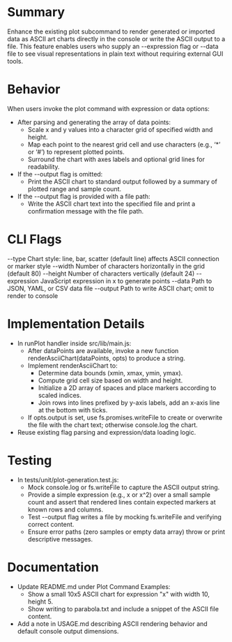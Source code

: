 # Summary

Enhance the existing plot subcommand to render generated or imported data as ASCII art charts directly in the console or write the ASCII output to a file. This feature enables users who supply an --expression flag or --data file to see visual representations in plain text without requiring external GUI tools.

# Behavior

When users invoke the plot command with expression or data options:

- After parsing and generating the array of data points:
  - Scale x and y values into a character grid of specified width and height.
  - Map each point to the nearest grid cell and use characters (e.g., ‘*’ or ‘#’) to represent plotted points.
  - Surround the chart with axes labels and optional grid lines for readability.
- If the --output flag is omitted:
  - Print the ASCII chart to standard output followed by a summary of plotted range and sample count.
- If the --output flag is provided with a file path:
  - Write the ASCII chart text into the specified file and print a confirmation message with the file path.

# CLI Flags

--type <chartType>    Chart style: line, bar, scatter (default line) affects ASCII connection or marker style
--width <number>      Number of characters horizontally in the grid (default 80)
--height <number>     Number of characters vertically (default 24)
--expression <expr>   JavaScript expression in x to generate points
--data <filePath>     Path to JSON, YAML, or CSV data file
--output <file>       Path to write ASCII chart; omit to render to console

# Implementation Details

- In runPlot handler inside src/lib/main.js:
  - After dataPoints are available, invoke a new function renderAsciiChart(dataPoints, opts) to produce a string.
  - Implement renderAsciiChart to:
    - Determine data bounds (xmin, xmax, ymin, ymax).
    - Compute grid cell size based on width and height.
    - Initialize a 2D array of spaces and place markers according to scaled indices.
    - Join rows into lines prefixed by y-axis labels, add an x-axis line at the bottom with ticks.
  - If opts.output is set, use fs.promises.writeFile to create or overwrite the file with the chart text; otherwise console.log the chart.
- Reuse existing flag parsing and expression/data loading logic.

# Testing

- In tests/unit/plot-generation.test.js:
  - Mock console.log or fs.writeFile to capture the ASCII output string.
  - Provide a simple expression (e.g., x or x^2) over a small sample count and assert that rendered lines contain expected markers at known rows and columns.
  - Test --output flag writes a file by mocking fs.writeFile and verifying correct content.
  - Ensure error paths (zero samples or empty data array) throw or print descriptive messages.

# Documentation

- Update README.md under Plot Command Examples:
  - Show a small 10x5 ASCII chart for expression "x" with width 10, height 5.
  - Show writing to parabola.txt and include a snippet of the ASCII file content.
- Add a note in USAGE.md describing ASCII rendering behavior and default console output dimensions.
